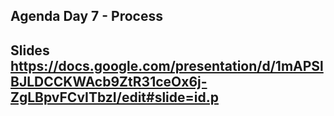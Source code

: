 ## Agenda Day 7 - Process

## Slides https://docs.google.com/presentation/d/1mAPSlBJLDCCKWAcb9ZtR31ceOx6j-ZgLBpvFCvITbzI/edit#slide=id.p

